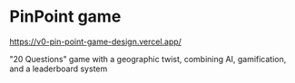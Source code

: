 # PinPoint game 

https://v0-pin-point-game-design.vercel.app/

"20 Questions" game with a geographic twist, combining AI, gamification, and a leaderboard system
